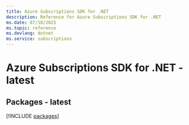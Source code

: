 ```yaml
---
title: Azure Subscriptions SDK for .NET
description: Reference for Azure Subscriptions SDK for .NET
ms.date: 07/10/2025
ms.topic: reference
ms.devlang: dotnet
ms.service: subscriptions
---
```

# Azure Subscriptions SDK for .NET - latest
## Packages - latest
[!INCLUDE [packages](subscriptions-index.md)]
